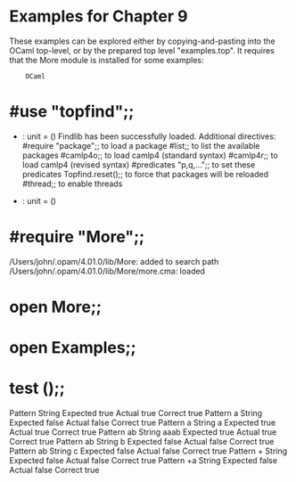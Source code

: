 Examples for Chapter 9
======================

These examples can be explored either by copying-and-pasting into the OCaml
top-level, or by the prepared top level "examples.top". It requires that the
More module is installed for some examples:

        OCaml

# #use "topfind";;
- : unit = ()
Findlib has been successfully loaded. Additional directives:
  #require "package";;      to load a package
  #list;;                   to list the available packages
  #camlp4o;;                to load camlp4 (standard syntax)
  #camlp4r;;                to load camlp4 (revised syntax)
  #predicates "p,q,...";;   to set these predicates
  Topfind.reset();;         to force that packages will be reloaded
  #thread;;                 to enable threads

- : unit = ()
# #require "More";;
/Users/john/.opam/4.01.0/lib/More: added to search path
/Users/john/.opam/4.01.0/lib/More/more.cma: loaded
# open More;;
# open Examples;;
# test ();;
Pattern           String            Expected true   Actual true   Correct true
Pattern a         String            Expected false   Actual false   Correct true
Pattern a         String a          Expected true   Actual true   Correct true
Pattern ab        String aaab       Expected true   Actual true   Correct true
Pattern ab        String b          Expected false   Actual false   Correct true
Pattern ab        String c          Expected false   Actual false   Correct true
Pattern +         String            Expected false   Actual false   Correct true
Pattern +a        String            Expected false   Actual false   Correct true

